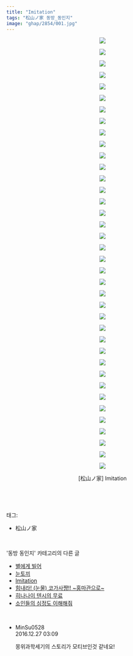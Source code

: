 ```yaml
---
title: "Imitation"
tags: "松山ノ家 동방_동인지"
image: "ghap/2854/001.jpg"
---
```

<div class="article">
<p style="text-align: center; clear: none; float: none;"><img src="{{ site.nasurl }}/ghap/2854/001.jpg"/></p>
<p style="text-align: center; clear: none; float: none;"><img src="{{ site.nasurl }}/ghap/2854/002.gif"/></p>
<p style="text-align: center; clear: none; float: none;"><img src="{{ site.nasurl }}/ghap/2854/003.jpg"/></p>
<p style="text-align: center; clear: none; float: none;"><img src="{{ site.nasurl }}/ghap/2854/004.jpg"/></p>
<p style="text-align: center; clear: none; float: none;"><img src="{{ site.nasurl }}/ghap/2854/005.jpg"/></p>
<p style="text-align: center; clear: none; float: none;"><img src="{{ site.nasurl }}/ghap/2854/006.jpg"/></p>
<p style="text-align: center; clear: none; float: none;"><img src="{{ site.nasurl }}/ghap/2854/007.jpg"/></p>
<p style="text-align: center; clear: none; float: none;"><img src="{{ site.nasurl }}/ghap/2854/008.jpg"/></p>
<p style="text-align: center; clear: none; float: none;"><img src="{{ site.nasurl }}/ghap/2854/009.jpg"/></p>
<p style="text-align: center; clear: none; float: none;"><img src="{{ site.nasurl }}/ghap/2854/010.jpg"/></p>
<p style="text-align: center; clear: none; float: none;"><img src="{{ site.nasurl }}/ghap/2854/011.jpg"/></p>
<p style="text-align: center; clear: none; float: none;"><img src="{{ site.nasurl }}/ghap/2854/012.jpg"/></p>
<p style="text-align: center; clear: none; float: none;"><img src="{{ site.nasurl }}/ghap/2854/013.jpg"/></p>
<p style="text-align: center; clear: none; float: none;"><img src="{{ site.nasurl }}/ghap/2854/014.jpg"/></p>
<p style="text-align: center; clear: none; float: none;"><img src="{{ site.nasurl }}/ghap/2854/015.jpg"/></p>
<p style="text-align: center; clear: none; float: none;"><img src="{{ site.nasurl }}/ghap/2854/016.jpg"/></p>
<p style="text-align: center; clear: none; float: none;"><img src="{{ site.nasurl }}/ghap/2854/017.jpg"/></p>
<p style="text-align: center; clear: none; float: none;"><img src="{{ site.nasurl }}/ghap/2854/018.jpg"/></p>
<p style="text-align: center; clear: none; float: none;"><img src="{{ site.nasurl }}/ghap/2854/019.jpg"/></p>
<p style="text-align: center; clear: none; float: none;"><img src="{{ site.nasurl }}/ghap/2854/020.jpg"/></p>
<p style="text-align: center; clear: none; float: none;"><img src="{{ site.nasurl }}/ghap/2854/021.jpg"/></p>
<p style="text-align: center; clear: none; float: none;"><img src="{{ site.nasurl }}/ghap/2854/022.jpg"/></p>
<p style="text-align: center; clear: none; float: none;"><img src="{{ site.nasurl }}/ghap/2854/023.jpg"/></p>
<p style="text-align: center; clear: none; float: none;"><img src="{{ site.nasurl }}/ghap/2854/024.jpg"/></p>
<p style="text-align: center; clear: none; float: none;"><img src="{{ site.nasurl }}/ghap/2854/025.jpg"/></p>
<p style="text-align: center; clear: none; float: none;"><img src="{{ site.nasurl }}/ghap/2854/026.jpg"/></p>
<p style="text-align: center; clear: none; float: none;"><img src="{{ site.nasurl }}/ghap/2854/027.jpg"/></p>
<p style="text-align: center; clear: none; float: none;"><img src="{{ site.nasurl }}/ghap/2854/028.jpg"/></p>
<p style="text-align: center; clear: none; float: none;"><img src="{{ site.nasurl }}/ghap/2854/029.jpg"/></p>
<p style="text-align: center; clear: none; float: none;"><img src="{{ site.nasurl }}/ghap/2854/030.jpg"/></p>
<p style="text-align: center; clear: none; float: none;"><img src="{{ site.nasurl }}/ghap/2854/031.jpg"/></p>
<p style="text-align: center; clear: none; float: none;"><img src="{{ site.nasurl }}/ghap/2854/032.jpg"/></p>
<p style="text-align: center; clear: none; float: none;"><img src="{{ site.nasurl }}/ghap/2854/033.jpg"/></p>
<p style="text-align: center; clear: none; float: none;"><img src="{{ site.nasurl }}/ghap/2854/034.jpg"/></p>
<p style="text-align: center; clear: none; float: none;"><img src="{{ site.nasurl }}/ghap/2854/035.jpg"/></p>
<p style="text-align: center; clear: none; float: none;"><img src="{{ site.nasurl }}/ghap/2854/036.jpg"/></p>
<p style="text-align: center; clear: none; float: none;"><img src="{{ site.nasurl }}/ghap/2854/037.jpg"/></p>
<p style="text-align: center; clear: none; float: none;"><img src="{{ site.nasurl }}/ghap/2854/038.jpg"/></p>
<p style="text-align: center; clear: none; float: none;">[松山ノ家] Imitation</p>
<p><br/></p>
</div><br/>
<div class="tagTrail">
<p>태그: </p>
<ul>
<li>松山ノ家</li>
</ul>
</div><br/>
<div class="another">
<p>'동방 동인지' 카테고리의 다른 글</p>
<ul>
<li><a href="/2016-12-07-ghap_2856">별에게 빌어</a></li>
<li><a href="/2016-12-07-ghap_2855">눈토끼</a></li>
<li><a href="/2016-12-07-ghap_2854">Imitation</a></li>
<li><a href="/2016-12-07-ghap_2853">힘내라! (눈물) 코가사쨩!! ~홍마관으로~</a></li>
<li><a href="/2016-12-06-ghap_2852">히나나이 텐시의 무료</a></li>
<li><a href="/2016-12-06-ghap_2851">소인들의 심정도 이해해줘</a></li>
</ul>
</div><br/>
<div class="cb_module cb_fluid">
<div class="cb_wrt cb_profile">
<div class="comment">
<ul>
<li class="cb_thumb_off" id="comment14877752">
<div class="cb_comment_area">
<div class="cb_info_area">
<div class="cb_section">
<span class="cb_nick_name">MinSu0528</span>
</div>
<div class="cb_section">
<span class="cb_date">2016.12.27 03:09 </span>
</div>
</div>
<div class="cb_dsc_comment">
<p class="cb_dsc">
											몽위과학세기의 스토리가 모티브인것 같네요!
										</p>
</div>
</div></li>
</ul>
</div>
</div><!-- commentList close -->
</div><br/>
